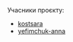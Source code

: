 Учасники проєкту:
- [kostsara](https://github.com/kostsara)
- [yefimchuk-anna](https://github.com/yefimchuk-anna)
